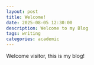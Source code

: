 ```yaml
---
layout: post
title: Welcome!
date: 2025-08-05 12:30:00
description: Welcome to my Blog
tags: writing
categories: academic
---
```

Welcome visitor, this is my blog! 

